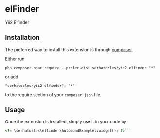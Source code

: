 elFinder
========
Yii2 Elfinder

Installation
------------

The preferred way to install this extension is through [composer](http://getcomposer.org/download/).

Either run

```
php composer.phar require --prefer-dist serhatozles/yii2-elfinder "*"
```

or add

```
"serhatozles/yii2-elfinder": "*"
```

to the require section of your `composer.json` file.


Usage
-----

Once the extension is installed, simply use it in your code by  :

```php
<?= \serhatozles\elfinder\AutoloadExample::widget(); ?>```